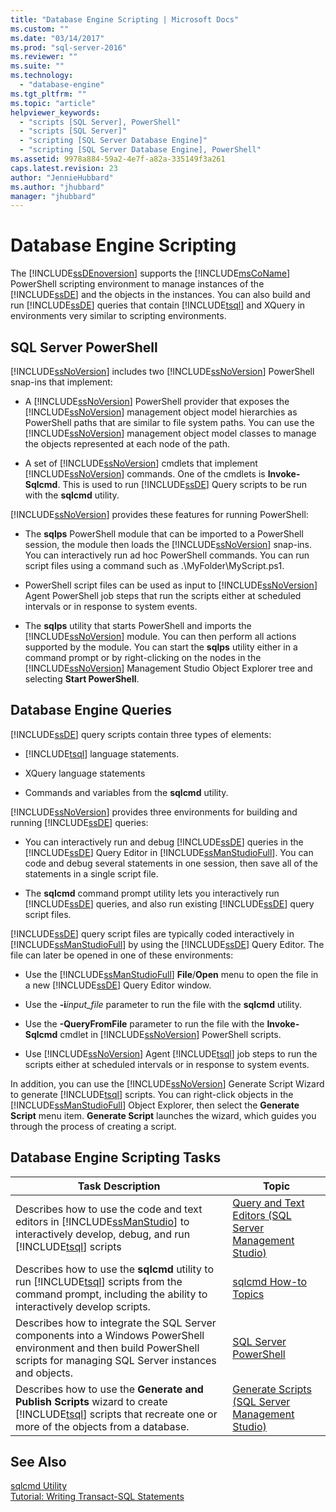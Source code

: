 ```yaml
---
title: "Database Engine Scripting | Microsoft Docs"
ms.custom: ""
ms.date: "03/14/2017"
ms.prod: "sql-server-2016"
ms.reviewer: ""
ms.suite: ""
ms.technology: 
  - "database-engine"
ms.tgt_pltfrm: ""
ms.topic: "article"
helpviewer_keywords: 
  - "scripts [SQL Server], PowerShell"
  - "scripts [SQL Server]"
  - "scripting [SQL Server Database Engine]"
  - "scripting [SQL Server Database Engine], PowerShell"
ms.assetid: 9978a884-59a2-4e7f-a82a-335149f3a261
caps.latest.revision: 23
author: "JennieHubbard"
ms.author: "jhubbard"
manager: "jhubbard"
---
```

# Database Engine Scripting
  The [!INCLUDE[ssDEnoversion](../../includes/ssdenoversion-md.md)] supports the [!INCLUDE[msCoName](../../includes/msconame-md.md)] PowerShell scripting environment to manage instances of the [!INCLUDE[ssDE](../../includes/ssde-md.md)] and the objects in the instances. You can also build and run [!INCLUDE[ssDE](../../includes/ssde-md.md)] queries that contain [!INCLUDE[tsql](../../includes/tsql-md.md)] and XQuery in environments very similar to scripting environments.  
  
## SQL Server PowerShell  
 [!INCLUDE[ssNoVersion](../../includes/ssnoversion-md.md)] includes two [!INCLUDE[ssNoVersion](../../includes/ssnoversion-md.md)] PowerShell snap-ins that implement:  
  
-   A [!INCLUDE[ssNoVersion](../../includes/ssnoversion-md.md)] PowerShell provider that exposes the [!INCLUDE[ssNoVersion](../../includes/ssnoversion-md.md)] management object model hierarchies as PowerShell paths that are similar to file system paths. You can use the [!INCLUDE[ssNoVersion](../../includes/ssnoversion-md.md)] management object model classes to manage the objects represented at each node of the path.  
  
-   A set of [!INCLUDE[ssNoVersion](../../includes/ssnoversion-md.md)] cmdlets that implement [!INCLUDE[ssNoVersion](../../includes/ssnoversion-md.md)] commands. One of the cmdlets is **Invoke-Sqlcmd**. This is used to run [!INCLUDE[ssDE](../../includes/ssde-md.md)] Query scripts to be run with the **sqlcmd** utility.  
  
 [!INCLUDE[ssNoVersion](../../includes/ssnoversion-md.md)] provides these features for running PowerShell:  
  
-   The **sqlps** PowerShell module that can be imported to a PowerShell session, the module then loads the [!INCLUDE[ssNoVersion](../../includes/ssnoversion-md.md)] snap-ins. You can interactively run ad hoc PowerShell commands. You can run script files using a command such as .\MyFolder\MyScript.ps1.  
  
-   PowerShell script files can be used as input to [!INCLUDE[ssNoVersion](../../includes/ssnoversion-md.md)] Agent PowerShell job steps that run the scripts either at scheduled intervals or in response to system events.  
  
-   The **sqlps** utility that starts PowerShell and imports the [!INCLUDE[ssNoVersion](../../includes/ssnoversion-md.md)] module. You can then perform all actions supported by the module. You can start the **sqlps** utility either in a command prompt or by right-clicking on the nodes in the [!INCLUDE[ssNoVersion](../../includes/ssnoversion-md.md)] Management Studio Object Explorer tree and selecting **Start PowerShell**.  
  
## Database Engine Queries  
 [!INCLUDE[ssDE](../../includes/ssde-md.md)] query scripts contain three types of elements:  
  
-   [!INCLUDE[tsql](../../includes/tsql-md.md)] language statements.  
  
-   XQuery language statements  
  
-   Commands and variables from the **sqlcmd** utility.  
  
 [!INCLUDE[ssNoVersion](../../includes/ssnoversion-md.md)] provides three environments for building and running [!INCLUDE[ssDE](../../includes/ssde-md.md)] queries:  
  
-   You can interactively run and debug [!INCLUDE[ssDE](../../includes/ssde-md.md)] queries in the [!INCLUDE[ssDE](../../includes/ssde-md.md)] Query Editor in [!INCLUDE[ssManStudioFull](../../includes/ssmanstudiofull-md.md)]. You can code and debug several statements in one session, then save all of the statements in a single script file.  
  
-   The **sqlcmd** command prompt utility lets you interactively run [!INCLUDE[ssDE](../../includes/ssde-md.md)] queries, and also run existing [!INCLUDE[ssDE](../../includes/ssde-md.md)] query script files.  
  
 [!INCLUDE[ssDE](../../includes/ssde-md.md)] query script files are typically coded interactively in [!INCLUDE[ssManStudioFull](../../includes/ssmanstudiofull-md.md)] by using the [!INCLUDE[ssDE](../../includes/ssde-md.md)] Query Editor. The file can later be opened in one of these environments:  
  
-   Use the [!INCLUDE[ssManStudioFull](../../includes/ssmanstudiofull-md.md)] **File**/**Open** menu to open the file in a new [!INCLUDE[ssDE](../../includes/ssde-md.md)] Query Editor window.  
  
-   Use the **-i***input_file* parameter to run the file with the **sqlcmd** utility.  
  
-   Use the **-QueryFromFile** parameter to run the file with the **Invoke-Sqlcmd** cmdlet in [!INCLUDE[ssNoVersion](../../includes/ssnoversion-md.md)] PowerShell scripts.  
  
-   Use [!INCLUDE[ssNoVersion](../../includes/ssnoversion-md.md)] Agent [!INCLUDE[tsql](../../includes/tsql-md.md)] job steps to run the scripts either at scheduled intervals or in response to system events.  
  
 In addition, you can use the [!INCLUDE[ssNoVersion](../../includes/ssnoversion-md.md)] Generate Script Wizard to generate [!INCLUDE[tsql](../../includes/tsql-md.md)] scripts. You can right-click objects in the [!INCLUDE[ssManStudioFull](../../includes/ssmanstudiofull-md.md)] Object Explorer, then select the **Generate Script** menu item. **Generate Script** launches the wizard, which guides you through the process of creating a script.  
  
## Database Engine Scripting Tasks  
  
|Task Description|Topic|  
|----------------------|-----------|  
|Describes how to use the code and text editors in [!INCLUDE[ssManStudio](../../includes/ssmanstudio-md.md)] to interactively develop, debug, and run [!INCLUDE[tsql](../../includes/tsql-md.md)] scripts|[Query and Text Editors &#40;SQL Server Management Studio&#41;](../../relational-databases/scripting/query-and-text-editors-sql-server-management-studio.md)|  
|Describes how to use the **sqlcmd** utility to run [!INCLUDE[tsql](../../includes/tsql-md.md)] scripts from the command prompt, including the ability to interactively develop scripts.|[sqlcmd How-to Topics](http://msdn.microsoft.com/library/dd7a2d2b-6327-4d77-ac5a-580d36073ad4)|  
|Describes how to integrate the SQL Server components into a Windows PowerShell environment and then build PowerShell scripts for managing SQL Server instances and objects.|[SQL Server PowerShell](../../relational-databases/scripting/sql-server-powershell.md)|  
|Describes how to use the **Generate and Publish Scripts** wizard to create [!INCLUDE[tsql](../../includes/tsql-md.md)] scripts that recreate one or more of the objects from a database.|[Generate Scripts &#40;SQL Server Management Studio&#41;](../../relational-databases/scripting/generate-scripts-sql-server-management-studio.md)|  
  
## See Also  
 [sqlcmd Utility](../../tools/sqlcmd-utility.md)   
 [Tutorial: Writing Transact-SQL Statements](../../t-sql/tutorial-writing-transact-sql-statements.md)  
  
  